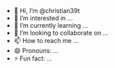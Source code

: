 - 👋 Hi, I’m @christian39t
- 👀 I’m interested in ...
- 🌱 I’m currently learning ...
- 💞️ I’m looking to collaborate on ...
- 📫 How to reach me ...
- 😄 Pronouns: ...
- ⚡ Fun fact: ...

<!---
christian39t/christian39t is a ✨ special ✨ repository because its `README.md` (this file) appears on your GitHub profile.
You can click the Preview link to take a look at your changes.
--->
